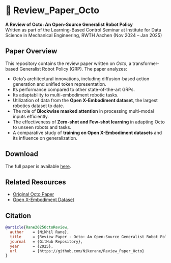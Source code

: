 # 🐙 Review_Paper_Octo

**A Review of Octo: An Open-Source Generalist Robot Policy**  
Written as part of the Learning-Based Control Seminar at Institute for Data Science in Mechanical Engineering, RWTH Aachen (Nov 2024 – Jan 2025)

## Paper Overview
This repository contains the review paper written on *Octo*, a transformer-based Generalist Robot Policy (GRP). The paper analyzes:
- Octo’s architectural innovations, including diffusion-based action generation and unified token representation.
- Its performance compared to other state-of-the-art GRPs.
- Its adaptability to multi-embodiment robotic tasks.
- Utilization of data from the **Open X-Embodiment dataset**, the largest robotics dataset to date.
- The role of **Blockwise masked attention** in processing multi-modal inputs efficiently.
- The effectiveness of **Zero-shot and Few-shot learning** in adapting Octo to unseen robots and tasks.
- A comparative study of **training on Open X-Embodiment datasets** and its influence on generalization.

## Download
The full paper is available [here](https://github.com/Nikerane/Review_Paper_Octo/blob/master/Review_Paper_Octo_An_Open_Source_Generalist_Policy.pdf).

## Related Resources
- [Original Octo Paper](https://octo-models.github.io/)
- [Open X-Embodiment Dataset](https://robotics-transformer-x.github.io/)

## Citation

```bibtex
@article{Rane2025OctoReview,
  author    = {Nikhil Rane},
  title     = {Review Paper - Octo: An Open-Source Generalist Robot Policy},
  journal   = {GitHub Repository},
  year      = {2025},
  url       = {https://github.com/Nikerane/Review_Paper_Octo}
}

